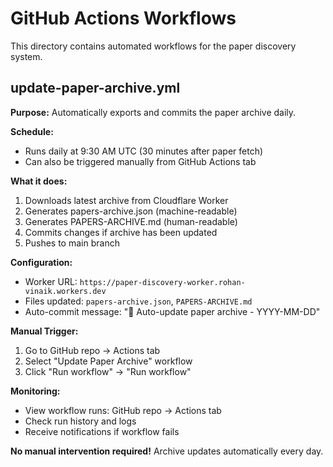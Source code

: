 # GitHub Actions Workflows

This directory contains automated workflows for the paper discovery system.

## update-paper-archive.yml

**Purpose:** Automatically exports and commits the paper archive daily.

**Schedule:**
- Runs daily at 9:30 AM UTC (30 minutes after paper fetch)
- Can also be triggered manually from GitHub Actions tab

**What it does:**
1. Downloads latest archive from Cloudflare Worker
2. Generates papers-archive.json (machine-readable)
3. Generates PAPERS-ARCHIVE.md (human-readable)
4. Commits changes if archive has been updated
5. Pushes to main branch

**Configuration:**
- Worker URL: `https://paper-discovery-worker.rohan-vinaik.workers.dev`
- Files updated: `papers-archive.json`, `PAPERS-ARCHIVE.md`
- Auto-commit message: "🤖 Auto-update paper archive - YYYY-MM-DD"

**Manual Trigger:**
1. Go to GitHub repo → Actions tab
2. Select "Update Paper Archive" workflow
3. Click "Run workflow" → "Run workflow"

**Monitoring:**
- View workflow runs: GitHub repo → Actions tab
- Check run history and logs
- Receive notifications if workflow fails

**No manual intervention required!** Archive updates automatically every day.

